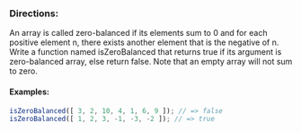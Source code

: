 ### Directions:

An array is called zero-balanced if its elements sum to 0 and for each positive element n, there exists another element that is the negative of n. Write a function named isZeroBalanced that returns true if its argument is zero-balanced array, else return false. Note that an empty array will not sum to zero.

#### Examples:

```javascript
isZeroBalanced([ 3, 2, 10, 4, 1, 6, 9 ]); // => false
isZeroBalanced([ 1, 2, 3, -1, -3, -2 ]); // => true
```